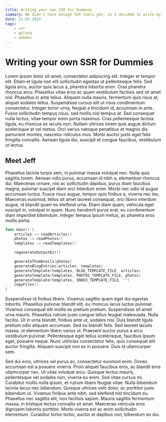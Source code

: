 ```yaml
---
title: Writing your own SSR for Dummies
summary: We didn't have enough SSR tools yet, so I decided to write my own and learn Go while doing it.
date: 11.02.2024
tags:
    - ssr
    - golang
    - webdev
---
```


# Writing your own SSR for Dummies
Lorem ipsum dolor sit amet, consectetur adipiscing elit. Integer et tempor elit. Etiam et ligula non elit sollicitudin egestas ut pellentesque felis. Sed ligula arcu, auctor quis lacus a, pharetra lobortis enim. Cras pharetra rhoncus arcu. Phasellus vitae eros ac quam vestibulum facilisis sed sit amet nisl. Phasellus in ante tellus. Aliquam nulla mauris, fermentum quis risus at, aliquet sodales tellus. Suspendisse cursus elit ut risus condimentum consectetur. Integer tortor urna, feugiat a tincidunt id, accumsan in ante. Fusce sollicitudin tempus risus, sed mollis nisl tempus at. Sed consequat nulla lectus, vitae tempor enim porta maximus. Cras pellentesque lacinia ligula, eu rhoncus ex iaculis non. Nullam ultrices lorem quis augue dictum scelerisque at vel metus. Orci varius natoque penatibus et magnis dis parturient montes, nascetur ridiculus mus. Morbi auctor justo eget felis fringilla convallis. Aenean ligula dui, suscipit et congue faucibus, vestibulum ut lectus.

## Meet Jeff
Phasellus lacinia turpis sem, in pulvinar massa volutpat nec. Nulla quis sagittis lorem. Aenean odio purus, accumsan id nibh a, elementum rhoncus dui. Maecenas ornare, nisi ac sollicitudin dapibus, purus diam faucibus magna, pulvinar suscipit diam orci interdum enim. Morbi nec odio id augue accumsan luctus. Fusce risus augue, tempor quis finibus a, viverra nec leo. Maecenas euismod, tellus sit amet laoreet consequat, orci libero interdum augue, id blandit quam ex eleifend urna. Etiam diam quam, vehicula eget suscipit in, volutpat in quam. Nunc hendrerit purus erat, eu condimentum diam imperdiet bibendum. Integer tempus ipsum metus, ac pharetra eros mollis porta.

```go
func main() {
	articles := readArticles()
	photos := readPhotos()
	templates := readTemplates()

	regenerateOutputDir()

	generateThumbnails(photos)
	generateBlogEntries(articles, templates)
	generateTemplate(templates, BLOG_TEMPLATE_FILE, articles)
	generateTemplate(templates, PHOTOS_TEMPLATE_FILE, photos)
	generateTemplate(templates, INDEX_TEMPLATE_FILE, "")
	copyFiles()
}
```

Suspendisse id finibus libero. Vivamus sagittis quam eget dui egestas lobortis. Phasellus pulvinar blandit elit, eu rhoncus lacus luctus pulvinar. Vivamus consequat elit mollis ex pretium pretium. Suspendisse sit amet urna mauris. Phasellus rutrum justo congue tellus feugiat malesuada. Nulla facilisi. Ut in urna blandit, finibus ante ut, sodales nisl. Duis blandit ligula pretium odio aliquam accumsan. Sed eu blandit felis. Sed laoreet iaculis massa, ut elementum libero varius ut. Praesent auctor purus a arcu vestibulum pulvinar. Pellentesque eget tellus scelerisque, faucibus ipsum eget, posuere neque. Nunc ultricies consectetur felis, quis consequat elit auctor fringilla. Aliquam suscipit non ex in posuere. Duis id ullamcorper sem.

Sed dui eros, ultrices vel purus ac, consectetur euismod enim. Donec accumsan est a posuere viverra. Proin aliquet faucibus eros, ac blandit eros ullamcorper nec. Ut vitae volutpat arcu. Quisque lectus mauris, pellentesque vel sodales non, viverra eu enim. Sed vitae cursus mi. Curabitur mollis nulla ipsum, et rutrum libero feugiat vitae. Nulla bibendum lacinia lacus nec bibendum. Quisque ultrices velit dolor, ac porttitor justo bibendum ut. Vivamus finibus ante nibh, sed eleifend nisl tincidunt eu. Phasellus nec sagittis elit, non facilisis sapien. Mauris sagittis fermentum massa, in tristique lectus convallis sit amet. Maecenas vehicula eros dignissim lobortis porttitor. Morbi viverra est ac enim sollicitudin elementum. Curabitur tortor tortor, auctor at dapibus non, bibendum eu dui. 